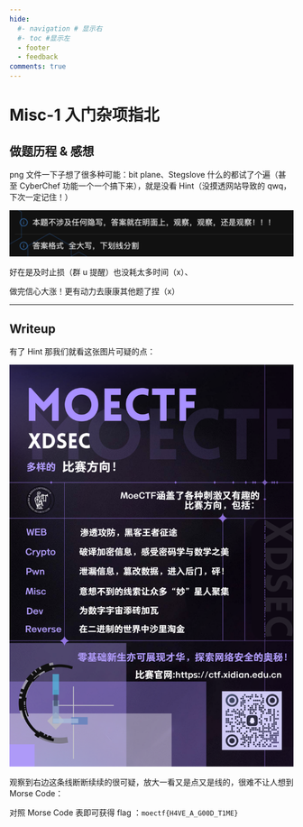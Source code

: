```yaml
---
hide:
  #- navigation # 显示右
  #- toc #显示左
  - footer
  - feedback
comments: true
---  
```


# Misc-1 入门杂项指北

## 做题历程 & 感想

png 文件一下子想了很多种可能：bit plane、Stegslove 什么的都试了个遍（甚至 CyberChef 功能一个一个搞下来），就是没看 Hint（没摸透网站导致的 qwq，下次一定记住！）

![](../../../../assets/Pasted%20image%2020240922204520.png)

好在是及时止损（群 u 提醒）也没耗太多时间（x）、

做完信心大涨！更有动力去康康其他题了捏（x）
***
## Writeup

有了 Hint 那我们就看这张图片可疑的点：

![](../../../../assets/入门杂项指北.jpg)

观察到右边这条线断断续续的很可疑，放大一看又是点又是线的，很难不让人想到 Morse Code：

对照 Morse Code 表即可获得 flag ：`moectf{H4VE_A_G00D_T1ME}`
